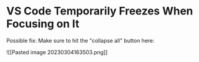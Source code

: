 # VS Code Temporarily Freezes When Focusing on It

Possible fix: Make sure to hit the "collapse all" button here:

![[Pasted image 20230304163503.png]]
